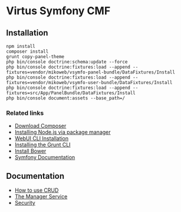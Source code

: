 # Virtus Symfony CMF

## Installation

    npm install
    composer install
    grunt copy-panel-theme
    php bin/console doctrine:schema:update --force
    php bin/console doctrine:fixtures:load --append --fixtures=vendor/mikoweb/vsymfo-panel-bundle/DataFixtures/Install
    php bin/console doctrine:fixtures:load --append --fixtures=vendor/mikoweb/vsymfo-user-bundle/DataFixtures/Install
    php bin/console doctrine:fixtures:load --append --fixtures=src/App/PanelBundle/DataFixtures/Install
    php bin/console document:assets --base_path=/

### Related links

- [Download Composer](https://getcomposer.org/download/)
- [Installing Node.js via package manager](https://nodejs.org/en/download/package-manager/)
- [WebUI CLI Installation](https://github.com/mikoweb/node-webui-installer)
- [Installing the Grunt CLI](http://gruntjs.com/getting-started#installing-the-cli)
- [Install Bower](https://bower.io/#install-bower)
- [Symfony Documentation](http://symfony.com/doc/current/index.html)

## Documentation

- [How to use CRUD](CRUD.md)
- [The Manager Service](Manager-Service.md)
- [Security](Security.md)

